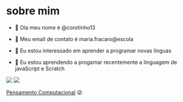 #  sobre mim 

- 👋 Ola meu nome é  @corotinho13

- 👀 Meu email de contato é maria.fracaro@escola

- 🌱 Eu estou interessado em aprender a programar novas linguas 

- 💞️ Eu estou aprendendo a progamar recentemente a linguagem de javaScript e Scratch

![](https://img.shields.io/badge/Scratch-4D97FF?style=for-the-badge&logo=Scratch&logoColor=white)
![](https://img.shields.io/badge/JavaScript-323330?style=for-the-badge&logo=javascript&logoColor=F7DF1E)

[Pensamento Computacional](https://blog.conexia.com.br/pensamento-computacional/) :stuck_out_tongue_winking_eye:






